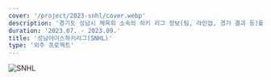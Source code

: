 ```yaml
---
cover: '/project/2023-snhl/cover.webp'
description: '경기도 성남시 체육회 소속의 하키 리그 정보(팀, 라인업, 경기 결과 등)를 제공하는 서비스'
duration: '2023.07. - 2023.09.'
title: '성남아이스하키리그(SNHL)'
type: '외주 프로젝트'
---
```


![SNHL](/project/2023-snhl/cover.webp)

